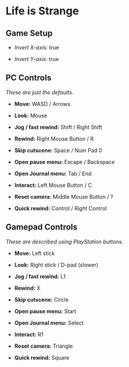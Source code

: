 # Life is Strange

## Game Setup

 - *Invert X-axis:* true

 - *Invert Y-axis:* true

## PC Controls

*These are just the defaults.*

 - **Move:** WASD / Arrows

 - **Look:** Mouse

 - **Jog / fast rewind:** Shift / Right Shift

 - **Rewind:** Right Mouse Button / R

 - **Skip cutscene:** Space / Num Pad 0

 - **Open pause menu:** Escape / Backspace

 - **Open Journal menu:** Tab / End

 - **Interact:** Left Mouse Button / C

 - **Reset camera:** Middle Mouse Button / ?

 - **Quick rewind:** Control / Right Control

## Gamepad Controls

*These are described using PlayStation buttons.*

 - **Move:** Left stick

 - **Look:** Right stick / D-pad (slower)

 - **Jog / fast rewind:** L1

 - **Rewind:** X

 - **Skip cutscene:** Circle

 - **Open pause menu:** Start

 - **Open Journal menu:** Select

 - **Interact:** R1

 - **Reset camera:** Triangle

 - **Quick rewind:** Square

